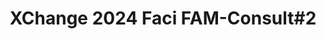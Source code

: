 ---
title: XChange 2024 Faci FAM-Consult#2
redirect_to: https://docs.google.com/spreadsheets/d/1QdI72z-C7YIT9bnQ6SIk51noB9UE2NhHyFXjdry2j7I/edit?usp=sharing
redirect_from: 
  - /XC24FaciFAM-Consult#2
  - /xc24facifam-consult#2
---